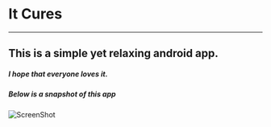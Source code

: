 # It Cures
---
## This is a simple yet relaxing android app.

##### I hope that everyone loves it.

##### Below is a snapshot of this app
![ScreenShot](https://fbcdn-sphotos-h-a.akamaihd.net/hphotos-ak-prn1/v/t34/1970795_736709479687079_226034281_n.jpg?oh=95b01603c26c0da21d5283dbe9939561&oe=530D6748&__gda__=1393401865_0dd9c9071be897a3475cb291219f8d7c)
